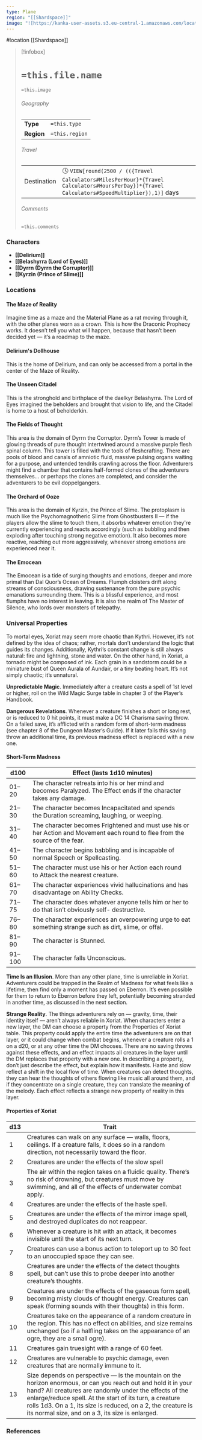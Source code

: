 ```yaml
---
type: Plane
region: "[[Shardspace]]"
image: "![https://kanka-user-assets.s3.eu-central-1.amazonaws.com/locations/chCgFSsOL92eGFZCnMVNsORVT890egtGGt9Jgvtm.png|250](https://kanka-user-assets.s3.eu-central-1.amazonaws.com/locations/chCgFSsOL92eGFZCnMVNsORVT890egtGGt9Jgvtm.png)"
---
```

 #location [[Shardspace]]

> [!infobox]
> # `=this.file.name`
> `=this.image`
> ###### Geography
> |  |  |
> | ---- | ---- |
> | **Type** | `=this.type` |
> | **Region** | `=this.region` |
> ###### Travel
> |  |  |
> | ---- | ---- |
> | Destination | 🕓 `VIEW[round(2500 / (({Travel Calculators#MilesPerHour}*{Travel Calculators#HoursPerDay})*{Travel Calculators#SpeedMultiplier}),1)]` days |
> ###### Comments
> `=this.comments`

### Characters

* **[[Delirium]]**
* **[[Belashyrra (Lord of Eyes)]]**
* **[[Dyrrn (Dyrrn the Corruptor)]]**
* **[[Kyrzin (Prince of Slime)]]**

### Locations

#### The Maze of Reality
Imagine time as a maze and the Material Plane as a rat moving through it, with the other planes worn as a crown. This is how the Draconic Prophecy works. It doesn’t tell you what will happen, because that hasn’t been decided yet — it’s a roadmap to the maze.

#### Delirium's Dollhouse
This is the home of Delirium, and can only be accessed from a portal in the center of the Maze of Reality. 

#### The Unseen Citadel
This is the stronghold and birthplace of the daelkyr Belashyrra. The Lord of Eyes imagined the beholders and brought that vision to life, and the Citadel is home to a host of beholderkin.

#### The Fields of Thought
This area is the domain of Dyrrn the Corruptor. Dyrrn’s Tower is made of glowing threads of pure thought intertwined around a massive purple flesh spinal column. This tower is filled with the tools of fleshcrafting. There are pools of blood and canals of amniotic fluid, massive pulsing organs waiting for a purpose, and untended tendrils crawling across the floor. Adventurers might find a chamber that contains half-formed clones of the adventurers themselves... or perhaps the clones are completed, and consider the adventurers to be evil doppelgangers.

#### The Orchard of Ooze
This area is the domain of Kyrzin, the Prince of Slime. The protoplasm is much like the Psychomagnotheric Slime from Ghostbusters II — if the players allow the slime to touch them, it absorbs whatever emotion they're currently experiencing and reacts accordingly (such as bubbling and then exploding after touching strong negative emotion). It also becomes more reactive, reaching out more aggressively, whenever strong emotions are experienced near it.

#### The Emocean
The Emocean is a tide of surging thoughts and emotions, deeper and more primal than Dal Quor’s Ocean of Dreams. Flumph cloisters drift along streams of consciousness, drawing sustenance from the pure psychic emanations surrounding them. This is a blissful experience, and most flumphs have no interest in leaving. It is also the realm of The Master of Silence, who lords over monsters of telepathy.

### Universal Properties

To mortal eyes, Xoriat may seem more chaotic than Kythri. However, it’s not defined by the idea of chaos; rather, mortals don’t understand the logic that guides its changes. Additionally, Kythri’s constant change is still always natural: fire and lightning, stone and water. On the other hand, in Xoriat, a tornado might be composed of ink. Each grain in a sandstorm could be a miniature bust of Queen Aurala of Aundair, or a tiny beating heart. It’s not simply chaotic; it’s unnatural.

**Unpredictable Magic**. Immediately after a creature casts a spell of 1st level or higher, roll on the Wild Magic Surge table in chapter 3 of the Player’s Handbook.

**Dangerous Revelations**. Whenever a creature finishes a short or long rest, or is reduced to 0 hit points, it must make a DC 14 Charisma saving throw. On a failed save, it’s afflicted with a random form of short-term madness (see chapter 8 of the Dungeon Master’s Guide). If it later fails this saving throw an additional time, its previous madness effect is replaced with a new one.

#### Short-Term Madness

| d100 | Effect (lasts 1d10 minutes) |
| --- | --- |
| 01–20 | The character retreats into his or her mind and becomes Paralyzed. The Effect ends if the character takes any damage. |
| 21–30 | The character becomes Incapacitated and spends the Duration screaming, laughing, or weeping. |
| 31–40 | The character becomes Frightened and must use his or her Action and Movement each round to flee from the source of the fear. |
| 41–50 | The character begins babbling and is incapable of normal Speech or Spellcasting. |
| 51–60 | The character must use his or her Action each round to Attack the nearest creature. |
| 61–70 | The character experiences vivid hallucinations and has disadvantage on Ability Checks. |
| 71–75 | The character does whatever anyone tells him or her to do that isn’t obviously self-­ destructive. |
| 76–80 | The character experiences an overpowering urge to eat something strange such as dirt, slime, or offal. |
| 81–90 | The character is Stunned. |
| 91–100 | The character falls Unconscious. |

**Time Is an Illusion**. More than any other plane, time is unreliable in Xoriat. Adventurers could be trapped in the Realm of Madness for what feels like a lifetime, then find only a moment has passed on Eberron. It’s even possible for them to return to Eberron before they left, potentially becoming stranded in another time, as discussed in the next section.

**Strange Reality**. The things adventurers rely on — gravity, time, their identity itself — aren’t always reliable in Xoriat. When characters enter a new layer, the DM can choose a property from the Properties of Xoriat table. This property could apply the entire time the adventurers are on that layer, or it could change when combat begins, whenever a creature rolls a 1 on a d20, or at any other time the DM chooses. There are no saving throws against these effects, and an effect impacts all creatures in the layer until the DM replaces that property with a new one. In describing a property, don’t just describe the effect, but explain how it manifests. Haste and slow reflect a shift in the local flow of time. When creatures can detect thoughts, they can hear the thoughts of others flowing like music all around them, and if they concentrate on a single creature, they can translate the meaning of the melody. Each effect reflects a strange new property of reality in this layer.

#### Properties of Xoriat

| d13 | Trait                                                                                                                                                                                                                                                                                                                                                   |
| --- | ------------------------------------------------------------------------------------------------------------------------------------------------------------------------------------------------------------------------------------------------------------------------------------------------------------------------------------------------------- |
| 1   | Creatures can walk on any surface — walls, floors, ceilings. If a creature falls, it does so in a random direction, not necessarily toward the floor.                                                                                                                                                                                                   |
| 2   | Creatures are under the effects of the slow spell                                                                                                                                                                                                                                                                                                       |
| 3   | The air within the region takes on a fluidic quality. There’s no risk of drowning, but creatures must move by swimming, and all of the effects of underwater combat apply.                                                                                                                                                                              |
| 4   | Creatures are under the effects of the haste spell.                                                                                                                                                                                                                                                                                                     |
| 5   | Creatures are under the effects of the mirror image spell, and destroyed duplicates do not reappear.                                                                                                                                                                                                                                                    |
| 6   | Whenever a creature is hit with an attack, it becomes invisible until the start of its next turn.                                                                                                                                                                                                                                                       |
| 7   | Creatures can use a bonus action to teleport up to 30 feet to an unoccupied space they can see.                                                                                                                                                                                                                                                         |
| 8   | Creatures are under the effects of the detect thoughts spell, but can’t use this to probe deeper into another creature’s thoughts.                                                                                                                                                                                                                      |
| 9   | Creatures are under the effects of the gaseous form spell, becoming misty clouds of thought energy. Creatures can speak (forming sounds with their thoughts) in this form.                                                                                                                                                                              |
| 10  | Creatures take on the appearance of a random creature in the region. This has no effect on abilities, and size remains unchanged (so if a halfling takes on the appearance of an ogre, they are a small ogre).                                                                                                                                          |
| 11  | Creatures gain truesight with a range of 60 feet.                                                                                                                                                                                                                                                                                                       |
| 12  | Creatures are vulnerable to psychic damage, even creatures that are normally immune to it.                                                                                                                                                                                                                                                              |
| 13  | Size depends on perspective — is the mountain on the horizon enormous, or can you reach out and hold it in your hand? All creatures are randomly under the effects of the enlarge/reduce spell. At the start of its turn, a creature rolls 1d3. On a 1, its size is reduced, on a 2, the creature is its normal size, and on a 3, its size is enlarged. |

### References
